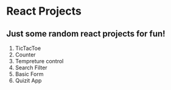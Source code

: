 # React Projects

## Just some random react projects for fun!

1. TicTacToe
2. Counter
3. Tempreture control
4. Search Filter
5. Basic Form
6. Quizit App
